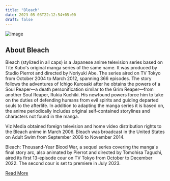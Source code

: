 ```yaml
---
title: "Bleach"
date: 2023-05-03T22:12:54+05:00
draft: false
---
```


![image](./images/bleach.jpg)

## About Bleach

Bleach (stylized in all caps) is a Japanese anime television series based on Tite Kubo's original manga series of the same name. It was produced by Studio Pierrot and directed by Noriyuki Abe. The series aired on TV Tokyo from October 2004 to March 2012, spanning 366 episodes. The story follows the adventures of Ichigo Kurosaki after he obtains the powers of a Soul Reaper—a death personification similar to the Grim Reaper—from another Soul Reaper, Rukia Kuchiki. His newfound powers force him to take on the duties of defending humans from evil spirits and guiding departed souls to the afterlife. In addition to adapting the manga series it is based on, the anime periodically includes original self-contained storylines and characters not found in the manga.

Viz Media obtained foreign television and home video distribution rights to the Bleach anime in March 2006. Bleach was broadcast in the United States on Adult Swim from September 2006 to November 2014.

Bleach: Thousand-Year Blood War, a sequel series covering the manga's final story arc, also animated by Pierrot and directed by Tomohisa Taguchi, aired its first 13-episode cour on TV Tokyo from October to December 2022. The second cour is set to premiere in July 2023.

[Read More](https://en.wikipedia.org/wiki/Bleach_(TV_series))